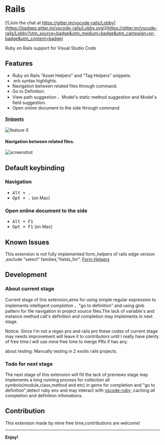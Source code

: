 # Rails

[![Join the chat at https://gitter.im/vscode-rails/Lobby](https://badges.gitter.im/vscode-rails/Lobby.svg)](https://gitter.im/vscode-rails/Lobby?utm_source=badge&utm_medium=badge&utm_campaign=pr-badge&utm_content=badge)

Ruby on Rails support for Visual Studio Code

## Features

- Ruby on Rails "Asset Helpers" and "Tag Helpers" snippets.
- .erb syntax highlights.
- Navigation between related files through command.
- Go to Definition.
- View path suggestion 、Model's static method suggestion and Model's field suggestion.
- Open online document to the side through command.

#### [Snippets](https://github.com/bung87/vscode-rails/blob/master/snippets)

![feature X](https://github.com/bung87/vscode-rails/raw/master/./images/vscode-rails.gif)

#### Navigation between related files.

![screenshot](https://github.com/bung87/vscode-rails/raw/master/./images/rails-nav.png)

## Default keybinding

### Navigation

- <kbd>Alt + .</kbd>
- <kbd>Opt + .</kbd> (on Mac)

### Open online document to the side

- <kbd>Alt + F1</kbd>
- <kbd>Opt + F1</kbd> (on Mac)

## Known Issues

This extension is not fully implemented form_helpers of rails edge version ,exclude "select" families,"fields_for".
[Form Helpers](http://edgeguides.rubyonrails.org/form_helpers.html)

## Development

### About current stage

Current stage of this extension,aims for using simple regular expression to implements intelligent completion 、"go to definition" and using glob pattern for file navigation in project source files.The lack of variable's and instance method call's definition and completion may implements in next stage.

Notice: Since I'm not a regex pro and rails pro these codes of current stage may needs improvement.will leave it to contributors until I really have plenty of free time.I will use mine free time to merge PRs if has any.

about testing: Manually testing in 2 exsits rails projects.

### Todo for next stage

The next stage of this extension will fill the lack of previews stage may implements a long running process for collection all symbols(module,class,method and etc) in gems for completion and "go to definition",detect ruby env and may interact with [vscode-ruby](https://github.com/rubyide/vscode-ruby) ,caching all completion and definition infomations.

## Contribution

This extension made by mine free time,contributions are welcome!

---

**Enjoy!**
